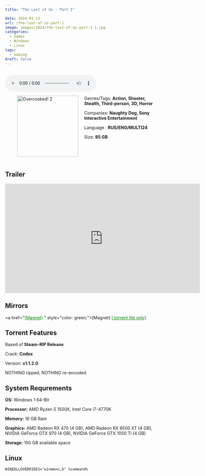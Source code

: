 ```yaml
---
title: "The Last of Us - Part I"

date: 2024-01-13
url: /the-last-of-us-part-1
image: images/2024/the-last-of-us-part-1-1.jpg
categories:
  - Games
  - Windows
  - Linux
tags:
  - Gaming
draft: false
---
```

##
<style>
  body.dark-mode,
  body.dark-mode main * {
    background: url('/images/2024/the-last-of-us-part-1-1-2.jpg') center center fixed no-repeat;
    background-size: 100% 100%;
    background-size: cover;
    color: #f5f5f5;
  }
</style>
<script>
    document.addEventListener('DOMContentLoaded', function () {
        var body = document.body;
        var switcher = document.querySelector('.js-toggle');
                body.classList.add('dark-mode');
                // Save user preference in storage
                localStorage.setItem('darkMode', 'true');
            
        });
</script>

<audio controls autoplay>
  <source src="/audio/the-last-of-us-part-1.mp3" type="audio/mp3">
  Your browser does not support the audio tag.
</audio>


<figure style="float: left; margin-right: 20px;">
  <img src="/images/2024/the-last-of-us-part-1-1.jpg" alt="Overcooked! 2" style="width: 200px;">
</figure>

Genres/Tags: **Action, Shooter, Stealth, Third-person, 3D, Horror**

Companies: **Naughty Dog, Sony Interactive Entertainment**

Language : **RUS/ENG/MULTI24**

Size: **85 GB**
# ⠀

## Trailer
<iframe width="640" height="360" src="https://www.youtube.com/embed/R2Ebc_OFeug" title="The Last of Us Part I - Launch Trailer | PS5 Games" frameborder="0" allow="accelerometer; autoplay; clipboard-write; encrypted-media; gyroscope; picture-in-picture; web-share" allowfullscreen></iframe>

## Mirrors
<a href="<a href="magnet:?xt=urn:btih:KQKU3ZKNOOTITUJOOSN5YBAXMOA6RVNM&dn=Marvel's.Spider-Man.Miles.Morales.Steam.Rip-InsaneRamZes&tr=http%3A%2F%2Fbt4.t-ru.org%2Fann" style="color: green;">[Magnet]</a>
" style="color: green;">[Magnet]</a>
<a href="https://www.dropbox.com/scl/fi/xtrwlqtosw2a43vo2pa3l/The-Last-of-US-Part-I-v1.1.2.0.torrent?rlkey=18i7e0ivv1buyu99bl1qi5uas&dl=1" style="color: green;">[.torrent file only]</a>

## Torrent Features
Based of **Steam-RIP Release**

Crack: **Codex**

Version: **v1.1.2.0**

NOTHING ripped, NOTHING re-encoded

## System Requrements
**OS:** Windows 1 64-Bit

**Processor:** AMD Ryzen 5 1500X, Intel Core i7-4770K

**Memory:** 16 GB Ram

**Graphics:** AMD Radeon RX 470 (4 GB), AMD Radeon RX 6500 XT (4 GB), NVIDIA GeForce GTX 970 (4 GB), NVIDIA GeForce GTX 1050 Ti (4 GB)

**Storage:** 150 GB available space

## Linux

`WINEDLLOVERRIDES="winmm=n,b" %command%`